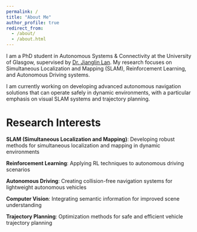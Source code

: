 ```yaml
---
permalink: /
title: "About Me"
author_profile: true
redirect_from: 
  - /about/
  - /about.html
---
```


I am a PhD student in Autonomous Systems & Connectivity at the University of Glasgow, supervised by  [Dr. Jianglin Lan](https://www.gla.ac.uk/schools/engineering/staff/jianglinlan/). My research focuses on Simultaneous Localization and Mapping (SLAM), Reinforcement Learning, and Autonomous Driving systems.

I am currently working on developing advanced autonomous navigation solutions that can operate safely in dynamic environments, with a particular emphasis on visual SLAM systems and trajectory planning.

Research Interests
======
**SLAM (Simultaneous Localization and Mapping)**: Developing robust methods for simultaneous localization and mapping in dynamic environments

**Reinforcement Learning**: Applying RL techniques to autonomous driving scenarios

**Autonomous Driving**: Creating collision-free navigation systems for lightweight autonomous vehicles

**Computer Vision**: Integrating semantic information for improved scene understanding

**Trajectory Planning**: Optimization methods for safe and efficient vehicle trajectory planning

